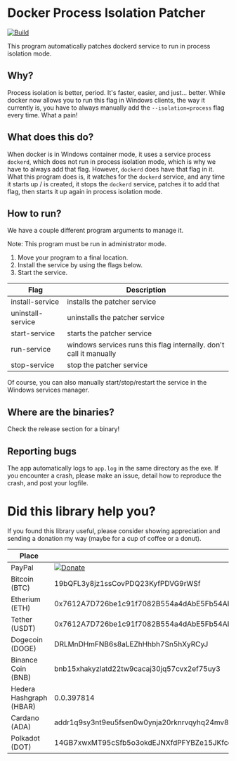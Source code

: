 # Docker Process Isolation Patcher
[![Build](https://github.com/cherryleafroad/Docker-Process-Isolation-Patcher/actions/workflows/build.yml/badge.svg?event=push)](https://github.com/cherryleafroad/Docker-Process-Isolation-Patcher/actions/workflows/build.yml)

This program automatically patches dockerd service to run in process isolation mode.

## Why?
Process isolation is better, period. It's faster, easier, and just... better. While docker now allows you to run this flag in Windows clients, the way it currently is, you have to always manually add the `--isolation=process` flag every time. What a pain!

## What does this do?
When docker is in Windows container mode, it uses a service process `dockerd`, which does not run in process isolation mode, which is why we have to always add that flag. However, `dockerd` does have that flag in it. What this program does is, it watches for the `dockerd` service, and any time it starts up / is created, it stops the `dockerd` service, patches it to add that flag, then starts it up again in process isolation mode.

## How to run?
We have a couple different program arguments to manage it.

Note: This program must be run in administrator mode.

1. Move your program to a final location.
2. Install the service by using the flags below.
3. Start the service.

| Flag              | Description                                                        |
|-------------------|--------------------------------------------------------------------|
| install-service   | installs the patcher service                                       |
| uninstall-service | uninstalls the patcher service                                     |
| start-service     | starts the patcher service                                         |
| run-service       | windows services runs this flag internally. don't call it manually |
| stop-service      | stop the patcher service                                           |

Of course, you can also manually start/stop/restart the service in the Windows services manager.

## Where are the binaries?
Check the release section for a binary!

## Reporting bugs
The app automatically logs to `app.log` in the same directory as the exe. If you encounter a crash, please make an issue, detail how to reproduce the crash, and post your logfile.

# Did this library help you?

If you found this library useful, please consider showing appreciation and sending a donation my way (maybe for a cup of coffee or a donut).

| Place                   | Donation Address                                                                                        |
|-------------------------|---------------------------------------------------------------------------------------------------------|
| PayPal                  | [![Donate](https://img.shields.io/badge/Donate-PayPal-green)](https://www.paypal.com/cgi-bin/webscr?cmd=_s-xclick&hosted_button_id=BKDN933UM444J) |
| Bitcoin (BTC)           | 19bQFL3y8jz1ssCovPDQ23KyfPDVG9rWSf                                                                      |
| Etherium (ETH)          | 0x7612A7D726be1c91f7082B554a4dAbE5Fb54AB06                                                              |
| Tether (USDT)           | 0x7612A7D726be1c91f7082B554a4dAbE5Fb54AB06                                                              |
| Dogecoin (DOGE)         | DRLMnDHmFNB6s8aLEZhHhbh7Sn5hXyRCyJ                                                                      |
| Binance Coin (BNB)      | bnb15xhakyzlatd22tw9cacaj30jq57cvx2ef75uy3                                                              |
| Hedera Hashgraph (HBAR) | 0.0.397814                                                                                              |
| Cardano (ADA)           | addr1q9sy3nt9eu5fsen0w0ynja20rknrvqyhq24mv8s3dskv20ycl9amw6ehfapvkywzn9fu58edh3n279vhjqxln3p6f3jqalq0nt |
| Polkadot (DOT)          | 14GB7xwxMT95cSfb5o3okdEJNXfdPFYBZe15JKfcdNCgT3Av                                                        |
